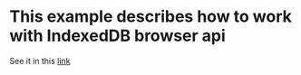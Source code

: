 # This example describes how to work with IndexedDB browser api
See it in this [link](http://pavelpatrin.github.io/indexeddb-example/)
